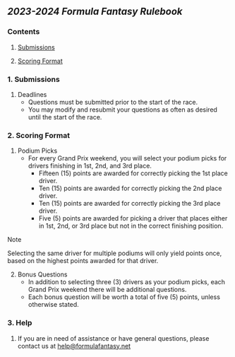 
##  _2023-2024 Formula Fantasy Rulebook_

  
### Contents

1. [Submissions](#submissions)

2. [Scoring Format](#scoring-format)


### 1. Submissions

1. Deadlines
	- Questions must be submitted prior to the start of the race.
	- You may modify and resubmit your questions as often as desired until the start of the race.

### 2. Scoring Format

1. Podium Picks
	- For every Grand Prix weekend, you will select your podium picks for drivers finishing in 1st, 2nd, and 3rd place.
		- Fifteen (15) points are awarded for correctly picking the 1st place driver.
		- Ten (15) points are awarded for correctly picking the 2nd place driver.
		- Ten (15) points are awarded for correctly picking the 3rd place driver.
		- Five (5) points are awarded for picking a driver that places either in 1st, 2nd, or 3rd place but not in the correct finishing position.

> [!NOTE]
> Selecting the same driver for multiple podiums will only yield points once, based on the highest points awarded for that driver.

2. Bonus Questions
	- In addition to selecting three (3) drivers as your podium picks, each Grand Prix weekend there will be additional questions. 
	- Each bonus question will be worth a total of five (5) points, unless otherwise stated.

### 3. Help
1. If you are in need of assistance or have general questions, please contact us at help@formulafantasy.net
